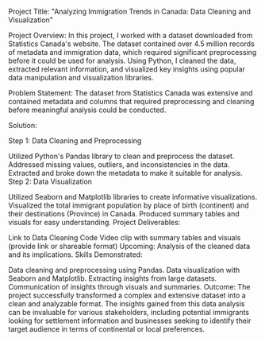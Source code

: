Project Title: "Analyzing Immigration Trends in Canada: Data Cleaning and Visualization"

Project Overview:
In this project, I worked with a dataset downloaded from Statistics Canada's website. The dataset contained over 4.5 million records
of metadata and immigration data, which required significant preprocessing before it could be used for analysis. Using Python, 
I cleaned the data, extracted relevant information, and visualized key insights using popular data manipulation and visualization libraries.

Problem Statement:
The dataset from Statistics Canada was extensive and contained metadata and columns that required preprocessing and 
cleaning before meaningful analysis
could be conducted.

Solution:

Step 1: Data Cleaning and Preprocessing

Utilized Python's Pandas library to clean and preprocess the dataset.
Addressed missing values, outliers, and inconsistencies in the data.
Extracted and broke down the metadata to make it suitable for analysis.
Step 2: Data Visualization

Utilized Seaborn and Matplotlib libraries to create informative visualizations.
Visualized the total immigrant population by place of birth (continent) and their destinations (Province) in Canada.
Produced summary tables and visuals for easy understanding.
Project Deliverables:

Link to Data Cleaning Code
Video clip with summary tables and visuals (provide link or shareable format)
Upcoming: Analysis of the cleaned data and its implications.
Skills Demonstrated:

Data cleaning and preprocessing using Pandas.
Data visualization with Seaborn and Matplotlib.
Extracting insights from large datasets.
Communication of insights through visuals and summaries.
Outcome:
The project successfully transformed a complex and extensive dataset into a clean and analyzable format. 
The insights gained from this data analysis can be invaluable for various stakeholders, including potential immigrants 
looking for settlement information and businesses seeking to identify their target audience in terms of continental or local preferences.
